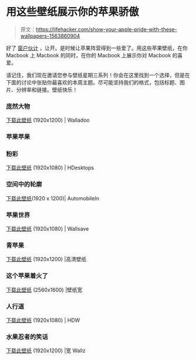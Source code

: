 # 用这些壁纸展示你的苹果骄傲

> 原文：<https://lifehacker.com/show-your-apple-pride-with-these-wallpapers-1563860904>

好了 [窗户伙计](http://lifehacker.com/show-your-windows-pride-with-these-wallpapers-1561363807) ，让开。是时候让苹果阵营得到一些爱了。用这些苹果壁纸，在你 Macbook 上 Macbook 的同时，在你的 Macbook 上展示你对 Macbook 的喜爱。



请记住，我们现在邀请您参与壁纸星期三系列！你会在这里找到一个选择，但是在下面的讨论中张贴你最喜欢的本周主题。尽可能坚持我们的格式，包括标题、图片、分辨率和链接。壁纸快乐！

### 庞然大物

[下载此壁纸](http://wallaadoo.com/os-x-wallpaper/) (1920x1200) | Walladoo

### 苹果苹果

### 粉彩

[下载此壁纸](http://www.hdesktops.com/29141-mac-os-x-wallpaper-hd.html) (1920x1080) | HDesktops

### 空间中的轮廓

[下载此壁纸](http://automobilein.com/3d-apple-wallpaper/)(1920 x 1200)| AutomobileIn

### 苹果世界

[下载此壁纸](http://www.wallsave.com/wallpaper/1920x1080/apple-world-211408.html) (1920x1080) | Wallsave

### 青苹果

[下载此壁纸](http://www.hdwallpapers.in/apple_green_art-wallpapers.html) (1920x1200) |高清壁纸

### 这个苹果着火了

[下载此壁纸](http://wallpaperswide.com/apple_logo_on_fire-wallpapers.html) (2560x1600) |壁纸宽

### 人行道

[下载此壁纸](http://hdw.eweb4.com/out/565380.html) (1920x1080) | HDW

### 水果忍者的笑话

[下载此壁纸](http://www.widewallz.com/top-10/top-10-apple-wallpapers/) (1920x1200) |宽 Wallz